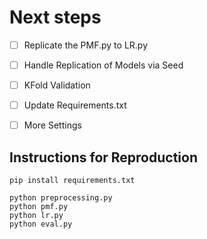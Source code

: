 # Next steps

- [ ] Replicate the PMF.py to LR.py
- [ ] Handle Replication of Models via Seed
- [ ] KFold Validation
- [ ] Update Requirements.txt
- [ ] More Settings


## Instructions for Reproduction

```
pip install requirements.txt

python preprocessing.py
python pmf.py
python lr.py
python eval.py

```
